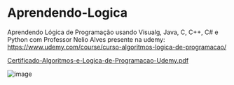 # Aprendendo-Logica
Aprendendo Lógica de Programação usando Visualg, Java, C, C++, C# e Python 
com Professor Nelio Alves presente na udemy: https://www.udemy.com/course/curso-algoritmos-logica-de-programacao/


[Certificado-Algoritmos-e-Logica-de-Programacao-Udemy.pdf](https://github.com/Dev-Gabriel-Martins/Aprendendo-Logica/files/11301568/Certificado-Algoritmos-e-Logica-de-Programacao-Udemy.pdf)

![image](https://github.com/Dev-Gabriel-Martins/Aprendendo-Logica/assets/97320295/f1dbe493-8faa-4bf9-aacf-3fe0d3244aff)

